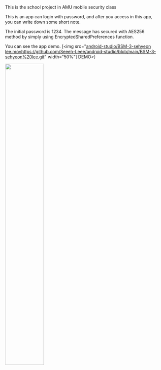 This is the school project in AMU mobile security class

This is an app can login with password, and after you access in this app,
     you can write down some short note.

The initial password is 1234.
The message has secured with AES256 method by simply using EncryptedSharedPreferences function.

You can see the app demo.
[<img src="[android-studio/BSM-3-sehyeon lee.mov](https://github.com/Seeeh-Leee/android-studio/blob/main/BSM-3-sehyeon%20lee.gif)https://github.com/Seeeh-Leee/android-studio/blob/main/BSM-3-sehyeon%20lee.gif" width="50%"] DEMO>)

[<img src="BSM-3-sehyeon lee.gif" width="50%">](/<VIDEO>)


